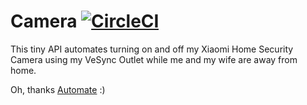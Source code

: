 Camera [![CircleCI](https://circleci.com/gh/fernandocarletti/camera.svg?style=svg)](https://circleci.com/gh/fernandocarletti/camera)
======

This tiny API automates turning on and off my Xiaomi Home Security Camera using my VeSync Outlet while me and my wife are away from home.

Oh, thanks [Automate](https://play.google.com/store/apps/details?id=com.llamalab.automate) :)
